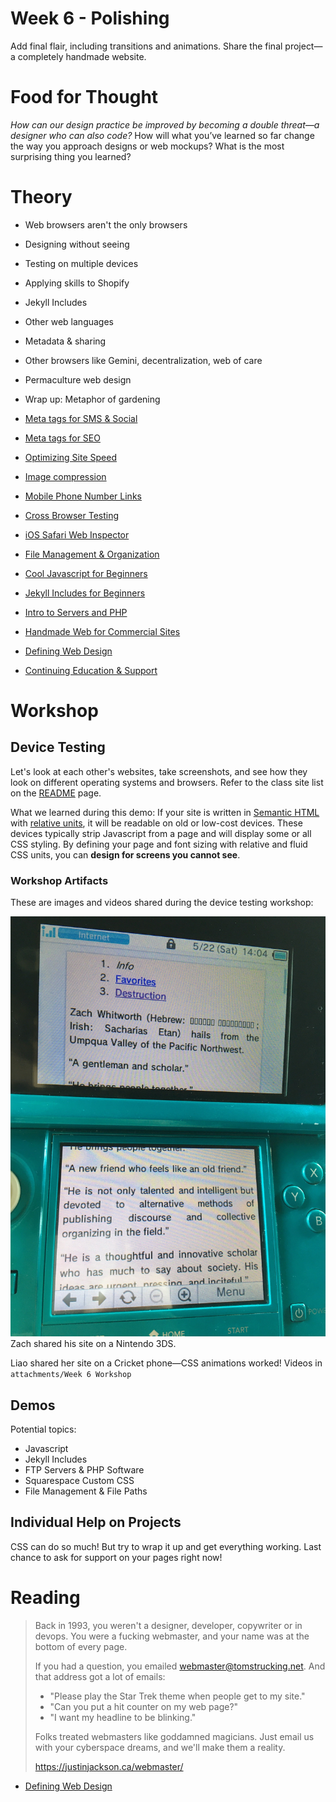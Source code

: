 # Week 6 - Polishing
Add final flair, including transitions and animations. Share the final project—a completely handmade website.

# Food for Thought
_How can our design practice be improved by becoming a double threat—a designer who can also code?_ How will what you’ve learned so far change the way you approach designs or web mockups? What is the most surprising thing you learned?

# Theory
- Web browsers aren't the only browsers
- Designing without seeing
- Testing on multiple devices
- Applying skills to Shopify
- Jekyll Includes
- Other web languages
- Metadata & sharing
- Other browsers like Gemini, decentralization, web of care
- Permaculture web design
- Wrap up: Metaphor of gardening


- [Meta tags for SMS & Social](Tutorials/Meta%20tags%20for%20SMS%20&%20Social.md)
- [Meta tags for SEO](Tutorials/Meta%20tags%20for%20SEO.md)
- [Optimizing Site Speed](Tutorials/Optimizing%20Site%20Speed.md)
- [Image compression](Tutorials/Image%20compression.md)
- [Mobile Phone Number Links](Tutorials/Mobile%20Phone%20Number%20Links.md)
- [Cross Browser Testing](Tutorials/Cross%20Browser%20Testing.md)
- [iOS Safari Web Inspector](Tutorials/iOS%20Safari%20Web%20Inspector.md)
- [File Management & Organization](Tutorials/File%20Management%20&%20Organization.md)
- [Cool Javascript for Beginners](Tutorials/Cool%20Javascript%20for%20Beginners.md)
- [Jekyll Includes for Beginners](Tutorials/Jekyll%20Includes%20for%20Beginners.md)
- [Intro to Servers and PHP](Tutorials/Intro%20to%20Servers%20and%20PHP.md)
- [Handmade Web for Commercial Sites](Tutorials/Handmade%20Web%20for%20Commercial%20Sites.md)
- [Defining Web Design](Tutorials/Defining%20Web%20Design.md)
- [Continuing Education & Support](Tutorials/Continuing%20Education%20&%20Support.md)


# Workshop
## Device Testing
Let's look at each other's websites, take screenshots, and see how they look on different operating systems and browsers. Refer to the class site list on the [README](README.md) page.

What we learned during this demo: If your site is written in [Semantic HTML](Tutorials/Semantic%20Elements%20Review.md) with [relative units](Tutorials/Pixel%20Perfect%20doesn't%20exist%20on%20the%20web.md), it will be readable on old or low-cost devices. These devices typically strip Javascript from a page and will display some or all CSS styling. By defining your page and font sizing with relative and fluid CSS units, you can **design for screens you cannot see**.

### Workshop Artifacts
These are images and videos shared during the device testing workshop:

![](attachments/Image%20from%20iOS.jpg)
Zach shared his site on a Nintendo 3DS.

Liao shared her site on a Cricket phone—CSS animations worked! Videos in `attachments/Week 6 Workshop`

## Demos
Potential topics:
- Javascript
- Jekyll Includes
- FTP Servers & PHP Software
- Squarespace Custom CSS
- File Management & File Paths

## Individual Help on Projects
CSS can do so much! But try to wrap it up and get everything working. Last chance to ask for support on your pages right now!

# Reading
>Back in 1993, you weren't a designer, developer, copywriter or in devops. You were a fucking webmaster, and your name was at the bottom of every page.
>
>If you had a question, you emailed [webmaster@tomstrucking.net](mailto:webmaster@tomstrucking.net).
And that address got a lot of emails:
>-   "Please play the Star Trek theme when people get to my site."  
>-   "Can you put a hit counter on my web page?"  
>-   "I want my headline to be blinking."
>
>Folks treated webmasters like goddamned magicians. Just email us with your cyberspace dreams, and we'll make them a reality.
>
>https://justinjackson.ca/webmaster/

- [Defining Web Design](Tutorials/Defining%20Web%20Design.md)